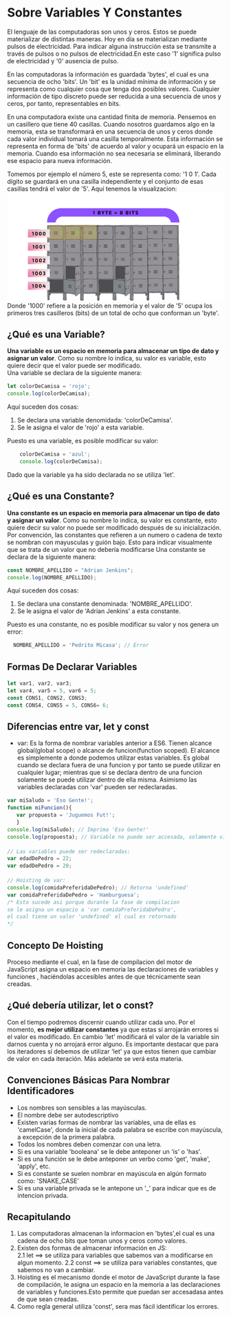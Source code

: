 # Sobre Variables Y Constantes
El lenguaje de las computadoras son unos y ceros.
Estos se puede materializar de distintas maneras. Hoy en día se materializan
mediante pulsos de electricidad. Para indicar alguna  instrucción esta se transmite a través
de pulsos o no pulsos de electricidad.En este caso '1' significa
pulso de electricidad y '0' ausencia de pulso.  
  
En las computadoras la información es guardada 'bytes', el cual es una secuencia
de ocho 'bits'.  Un 'bit' es la unidad mínima de información y se representa como cualquier
cosa que tenga dos posibles valores. Cualquier información de tipo discreto 
puede ser reducida a una secuencia de unos y ceros, por tanto, representables
en bits.  
  
En una computadora existe una cantidad finita de memoria. Pensemos en un casillero
que tiene 40 casillas. Cuando nosotros guardamos algo en la memoria, esta se transformará
en una secuencia de unos y ceros donde cada valor individual tomará una casilla
temporalmente. Esta información se representa en forma de 'bits' de acuerdo
al valor y ocupará un espacio en la memoria. Cuando esa información no sea 
necesaria se eliminará, liberando  ese espacio para nueva información.  
  
Tomemos por ejemplo el número 5, este se representa como: '1 0 1'. Cada dígito
se guardará en una casilla independiente y el conjunto de esas casillas tendrá
el valor de '5'. Aquí tenemos la visualizacion:    
![texto](./images/locker.png)  
Donde '1000' refiere a la posición en memoria y el valor de '5' ocupa los primeros
tres casilleros (bits) de un total de ocho que conforman un 'byte'.
## ¿Qué es una Variable?
**Una variable es un espacio en memoria para almacenar un tipo de dato
y asignar un valor**. Como su nombre lo indica, su valor es variable, esto
quiere decir que el valor puede ser modificado.  
Una variable se declara de la siguiente manera:
```js
let colorDeCamisa = 'rojo';
console.log(colorDeCamisa);
```
Aquí suceden dos cosas:  
 1. Se declara una variable denomidada: 'colorDeCamisa'.  
 2. Se le asigna el valor de 'rojo' a esta variable.  
   
Puesto es una variable, es posible modificar su valor:
```js
    colorDeCamisa = 'azul';
    console.log(colorDeCamisa);
```
Dado que la variable ya ha sido declarada no se utiliza 'let'.
## ¿Qué es una Constante? 
**Una constante es un espacio en memoria para almacenar un tipo de dato
y asignar un valor**. Como su nombre lo indica, su valor es constante, esto
quiere decir su valor no puede ser modificado después de su inicialización.  
Por convención, las constantes que refieren a un numero o cadena de texto
se nombran con mayusculas y guión bajo. Esto para indicar visualmente que se 
trata de un valor que no debería modificarse
Una constante se declara de la siguiente manera:
 ```js
const NOMBRE_APELLIDO = "Adrian Jenkins";
console.log(NOMBRE_APELLIDO);
 ```
Aquí suceden dos cosas:  
 1. Se declara una constante  denominada: 'NOMBRE_APELLIDO'.  
 2. Se le asigna el valor de 'Adrian Jenkins' a esta constante.  
   
Puesto es una constante, no es posible modificar su valor y nos genera un error:
```js
  NOMBRE_APELLIDO = 'Pedrito Micasa'; // Error
```
## Formas De Declarar Variables
```js
let var1, var2, var3;
let var4, var5 = 5, var6 = 5;
const CONS1, CONS2, CONS3;
const CONS4, CONS5 = 5, CONS6= 6;
```
## Diferencias entre var, let y  const
* var: Es la forma de nombrar variables anterior a ES6. Tienen alcance global(global scope)
 o alcance de funcion(function scoped). El alcance es simplemente a donde podemos utilizar
 estas variables. Es global cuando se declara fuera de una funcion y por tanto se puede utilizar
 en cualquier lugar; mientras que si se declara dentro de una funcion solamente se puede utilizar
 dentro de ella misma. Asimismo las variables declaradas con 'var' pueden ser redeclaradas.
 ```js
var miSaludo = 'Eso Gente!';
function miFuncion(){
    var propuesta = 'Juguemos Fut!';
    }
console.log(miSaludo); // Imprima 'Eso Gente!'
console.log(propuesta); // Variable no puede ser accesada, solamente vive dentro de la funcion. No esta definida

// Las variables puede ser redeclaradas:
var edadDePedro = 22;
var edadDePedro = 20;

// Hoisting de var:
console.log(comidaPreferidaDePedro); // Retorna 'undefined' 
var comidaPreferidaDePedro = 'Hamburguesa';
/* Esto sucede asi porque durante la fase de compilacion
se le asigna un espacio a 'var comidaPreferidaDePedro',
el cual tiene un valor 'undefined' el cual es retornado
*/
 ```
## Concepto De Hoisting
Proceso mediante el cual, en la fase de compilacion del motor
de JavaScript asigna un espacio en memoria las declaraciones de variables y funciones 
, haciéndolas accesibles  antes de que técnicamente sean creadas.
## ¿Qué debería utilizar, let o const?
 Con el tiempo podremos discernir cuando utilizar cada uno. Por el momento, 
 **es mejor utilizar constantes** ya que estas sí arrojarán errores si el valor es modificado.
 En cambio 'let' modificará el valor de la variable sin darnos cuenta y no arrojará error alguno.
 Es importante destacar que para los iteradores sí debemos de utilizar 'let' ya que estos tienen
 que cambiar de valor en cada iteración. Más adelante se verá esta materia.
## Convenciones Básicas Para Nombrar Identificadores
 * Los nombres son sensibles a las mayúsculas.
 * El nombre debe ser autodescriptivo
 * Existen varias formas de nombrar las variables, una de ellas es 'camelCase',
 donde la inicial de cada palabra se escribe con mayúscula, a excepción de la primera palabra.
 * Todos los nombres deben comenzar con una letra.
 * Si es una variable 'booleana' se le debe anteponer un 'is' o 'has'.
 * Si es una función se le debe anteponer un verbo como 'get', 'make', 'apply', etc.
 * Si es constante se suelen nombrar en mayúscula en algún formato como: 'SNAKE_CASE'
 * Si es una variable privada se le antepone un '_' para indicar que es de intencion privada.  
## Recapitulando
 1. Las computadoras almacenan la informacion en 'bytes',el cual es una cadena de ocho bits que toman unos y ceros como valores.
 2. Existen dos formas de almacenar información en JS:  
    2.1 let    ==> se utiliza para variables que sabemos van a modificarse en algun momento.
    2.2 const  ==> se utiliza para variables constantes, que sabemos no van a cambiar.
 3. Hoisting es el mecanismo donde el motor de JavaScript durante la fase de 
 compilación, le asigna un espacio en la memoria  a las declaraciones de variables y funciones.Esto permite
que puedan ser accesadasa antes de que sean creadas.
 4. Como regla general utiliza 'const', sera mas fácil identificar los errores.
